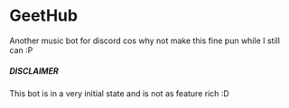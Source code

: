 # GeetHub

Another music bot for discord cos why not make this fine pun while I still can :P

##### DISCLAIMER
This bot is in a very initial state and is not as feature rich :D
